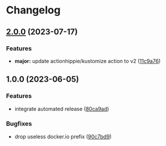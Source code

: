 # Changelog

## [2.0.0](https://github.com/kustomhippie/clamav/compare/v1.0.0...v2.0.0) (2023-07-17)


### Features

* **major:** update actionhippie/kustomize action to v2 ([11c9a76](https://github.com/kustomhippie/clamav/commit/11c9a7648ce19be9d0586c710370595a60bdbb23))

## 1.0.0 (2023-06-05)


### Features

* integrate automated release ([80ca9ad](https://github.com/kustomhippie/clamav/commit/80ca9ad4b7c67fe1c9b0f9c4ecfc33fc42057e67))


### Bugfixes

* drop useless docker.io prefix ([90c7bd9](https://github.com/kustomhippie/clamav/commit/90c7bd9954402f95d5810d387dd2085eea02d795))
